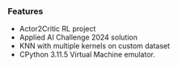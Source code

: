 ### Features

- Actor2Critic RL project
- Applied AI Challenge 2024 solution
- KNN with multiple kernels on custom dataset
- CPython 3.11.5 Virtual Machine emulator.
